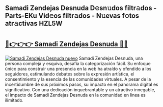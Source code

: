 ## Samadi Zendejas Desnuda D𝚎sn𝚞dos filtr𝚊dos - Parts-EKu Vid𝚎os filtr𝚊dos - N𝚞evas f𝚘tos atr𝚊ctivas HZL5W

# <h2><a href="http://mbbudg.tromn.icu/?c=Samadi+Zendejas+Desnuda">🔗👉👉👉 Samadi Zendejas Desnuda 🔗🔗</a></h2>

[![Samadi Zendejas Desnuda nuevo](https://i.imgur.com/pEAQMta.gif)](http://mbbudg.tromn.icu/?c=Samadi+Zendejas+Desnuda)
Samadi Zendejas Desnuda, una persona compleja y esquiva, desafía la categorización fácil. Su enfoque único para construir una presencia en la web ha atraído y ofendido a los seguidores, estimulando debates sobre la expresión artística, el consentimiento y la esencia de las comunidades virtuales. A pesar de la incertidumbre de sus próximos pasos, su impacto en el panorama digital es significativo. Con una dedicación inquebrantable y un atractivo innegable, el impacto de Samadi Zendejas Desnuda en la comunidad en línea es ilimitado.
